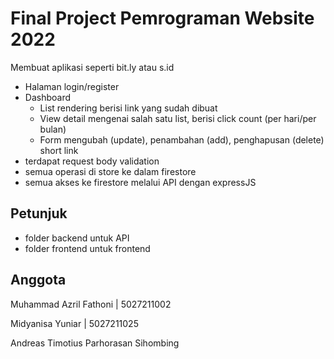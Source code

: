# Final Project Pemrograman Website 2022

Membuat aplikasi seperti bit.ly atau s.id

- Halaman login/register
- Dashboard
  - List rendering berisi link yang sudah dibuat
  - View detail mengenai salah satu list, berisi click count (per hari/per bulan)
  - Form mengubah (update), penambahan (add), penghapusan (delete) short link
- terdapat request body validation
- semua operasi di store ke dalam firestore
- semua akses ke firestore melalui API dengan expressJS

## Petunjuk
* folder backend untuk API
* folder frontend untuk frontend

## Anggota

Muhammad Azril Fathoni | 5027211002

Midyanisa Yuniar | 5027211025

Andreas Timotius Parhorasan Sihombing